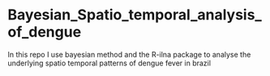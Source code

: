 # Bayesian_Spatio_temporal_analysis_of_dengue
 In this repo I use bayesian method and the R-ilna package to analyse the underlying spatio temporal patterns of dengue fever in brazil

